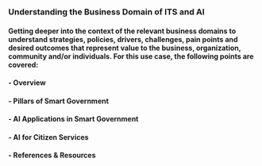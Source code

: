 ### Understanding the Business Domain of ITS and AI
#### Getting deeper into the context of the relevant business domains to understand strategies, policies, drivers, challenges, pain points and desired outcomes that represent value to the business, organization, community and/or individuals. For this use case, the following points are covered:
#### - Overview
#### - Pillars of Smart Government
#### - AI Applications in Smart Government
#### - AI for Citizen Services
#### - References & Resources

